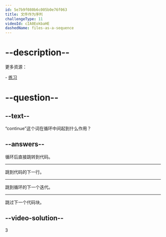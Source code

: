 ```yaml
---
id: 5e7b9f080b6c005b0e76f063
title: 文件作为序列
challengeType: 11
videoId: cIA0EokbaHE
dashedName: files-as-a-sequence
---
```


# --description--

更多资源：

\- [练习](https://www.youtube.com/watch?v=il1j4wkte2E)

# --question--

## --text--

“continue”这个词在循环中间起到什么作用？

## --answers--

循环后直接跳转到代码。

---

跳到代码的下一行。

---

跳到循环的下一个迭代。

---

跳过下一个代码块。

## --video-solution--

3

